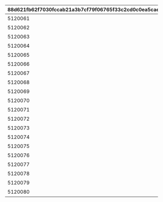 |88d621fb62f7030fccab21a3b7cf79f06765f33c2cd0c0ea5caefb6ef8011e65|6150ab52fdc89af5c38d6af5ce8b99a4c892719d59a443507fec84246c86012e|074628e6d28202b31f8386d3fd50c2755ad2f6f0edfec160126f4badd6b42236|a2d68fccbdaca5bcb32d642a7912306bd66f765863fdd0012024492d7b9a83ef|7a863ad6ea49bda4a8f6ce0533cde843968f2facf41e372e6406bdfd6c487114|b80e42b7f7dcb5b3cd24f65aa4b196814ff798fdf913e321affee05447344a88|69fa0417048f420a89f39b3af441c95534a7ba0fa2547d7097674dd02d8a00a4|64b6fe438e5046e43ae477d9555a16ffb04280d14ac4471e5626d14de4d3f76a|
| --- | --- | --- | --- | --- | --- | --- | --- |
|5120061|10120|我的公会伙伴的美丽之处|10120115|1012001|8|91002|20|
|5120062|10120|【美食殿堂】的美丽之处|10120115|1012001|8|91002|20|
|5120063|10120|【破晓之星】\n 的美丽之处|10120115|1012001|8|91002|20|
|5120064|10120|【拉比林斯】的美丽之处|10120115|1012001|8|91002|20|
|5120065|10120|【慈乐之音】的美丽之处|10120115|1012001|8|91002|20|
|5120066|10120|【小小甜心】的美丽之处|10120115|1012001|8|91002|20|
|5120067|10120|【森林守卫】的美丽之处|10120115|1012001|8|91002|20|
|5120068|10120|【恶魔伪王国军】\n 的美丽之处|10120115|1012001|8|91002|20|
|5120069|10120|【王宫骑士团】\n 的美丽之处|10120115|1012001|8|91002|20|
|5120070|10120|【咲恋救济院】的美丽之处|10120115|1012001|8|91002|20|
|5120071|10120|【自卫团】的美丽之处|10120115|1012001|8|91002|20|
|5120072|10120|【伊丽莎白牧场】\n 的美丽之处|10120115|1012001|8|91002|20|
|5120073|10120|【墨丘利财团】的美丽之处|10120115|1012001|8|91002|20|
|5120074|10120|【暮光流星群】\n 的美丽之处|10120115|1012001|8|91002|20|
|5120075|10120|【月光学院】的美丽之处|10120115|1012001|8|91002|20|
|5120076|10120|【圣特蕾莎女子学院（好朋友社）】\n 的美丽之处|10120115|1012001|8|91002|20|
|5120077|10120|【龙族据点】的美丽之处|10120115|1012001|8|91002|20|
|5120078|10120|？？？的美丽之处　其一|10120115|1012001|8|91002|20|
|5120079|10120|？？？的美丽之处　其二|10120115|1012001|8|91002|20|
|5120080|10120|？？？的美丽之处　其三|10120115|1012001|8|91002|20|